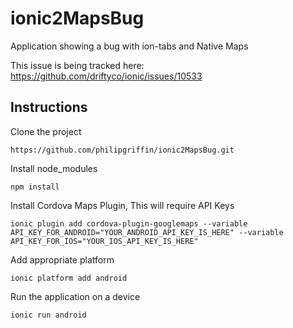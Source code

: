 # ionic2MapsBug

Application showing a bug with ion-tabs and Native Maps

This issue is being tracked here: https://github.com/driftyco/ionic/issues/10533

## Instructions
Clone the project
```
https://github.com/philipgriffin/ionic2MapsBug.git
```

Install node_modules
```
npm install
```

Install Cordova Maps Plugin, This will require API Keys
```
ionic plugin add cordova-plugin-googlemaps --variable API_KEY_FOR_ANDROID="YOUR_ANDROID_API_KEY_IS_HERE" --variable API_KEY_FOR_IOS="YOUR_IOS_API_KEY_IS_HERE"
```

Add appropriate platform
```
ionic platform add android
```

Run the application on a device
```
ionic run android
```
